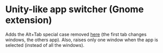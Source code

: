 # Unity-like app switcher (Gnome extension)

Adds the Alt+Tab special case removed [here](https://gitlab.gnome.org/GNOME/gnome-shell/commit/092e1a691d57a3be205100f7d3910534d3c59f84) (the first tab changes windows, the others app). Also, raises only one window when the app is selected (instead of all the windows).
